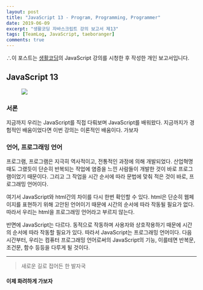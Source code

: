```yaml
---
layout: post
title: "JavaScript 13 - Program, Programming, Programmer"
date: 2019-06-09
excerpt: "생활코딩 자바스크립트 강의 보고서 제13"
tags: [TeamLog, JavaScript, taeboranger]
comments: true
---
```


∴이 포스트는 [생활코딩](https://www.youtube.com/playlist?list=PLuHgQVnccGMBB348PWRN0fREzYcYgFybf)의 JavaScript 강의를 시청한 후 작성한 개인 보고서입니다.

## JavaScript 13

<figure class="half">
    <a href="https://www.lform.com/_assets/packages/wp/assets/uploaded/2017/08/lform_javascript_blog_header_image-1600x1080.jpg"><img src="https://www.lform.com/_assets/packages/wp/assets/uploaded/2017/08/lform_javascript_blog_header_image-1600x1080.jpg"></a>
</figure>

### 서론
지금까지 우리는 JavaScript를 직접 다뤄보며 JavaScript를 배워왔다. 지금까지가 경험적인 배움이었다면 이번 강의는 이론적인 배움이다. 가보자

### 언어, 프로그래밍 언어
프로그램, 프로그램은 지극히 역사적이고, 전통적인 과정에 의해 개발되었다. 산업혁명 때도 그랬듯이 단순히 반복되는 작업에 염증을 느낀 사람들이 개발한 것이 바로 프로그램이었기 때문이다. 그리고 그 작업을 시간 순서에 따라 문법에 맞춰 적은 것이 바로, 프로그래밍 언어이다.

여기서 JavaScript와 html간의 차이를 다시 한번 확인할 수 있다. html은 단순히 웹페이지를 표현하기 위해 고안된 언어이기 때문에 시간의 순서에 따라 작동될 필요가 없다. 따라서 우리는 html을 프로그래밍 언어라고 부르지 않는다.

반면에 JavaScript는 다르다. 동적으로 작동하며 사용자와 상호작용하기 때문에 시간의 순서에 따라 작동할 필요가 있다. 따라서 JavaScript는 프로그래밍 언어이다. 다음 시간부터, 우리는 컴퓨터 프로그래밍 언어로써의 JavaScript의 기능, 이를테면 반복문, 조건문, 함수 등등을 다루게 될 것이다.

---
>새로운 길로 접어든 한 발자국

#### 이제 화려하게 가보자
